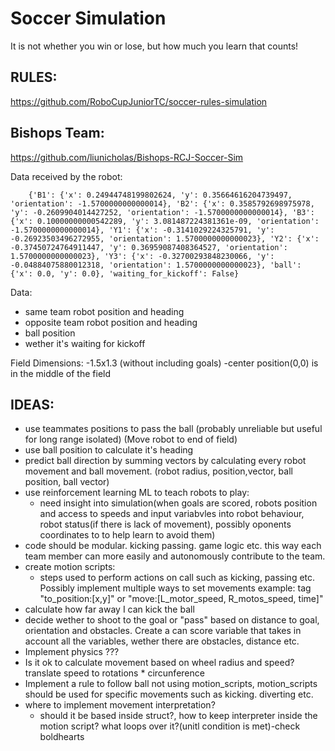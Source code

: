 # Soccer Simulation
It is not whether you win or lose, but how much you learn that counts! 
## RULES:
 https://github.com/RoboCupJuniorTC/soccer-rules-simulation

## Bishops Team:
 https://github.com/liunicholas/Bishops-RCJ-Soccer-Sim
 
Data received by the robot:
    
        {'B1': {'x': 0.24944748199802624, 'y': 0.35664616204739497, 'orientation': -1.5700000000000014}, 'B2': {'x': 0.3585792698975978, 'y': -0.2609904014427252, 'orientation': -1.5700000000000014}, 'B3': {'x': 0.10000000000542289, 'y': 3.081487224381361e-09, 'orientation': -1.5700000000000014}, 'Y1': {'x': -0.3141029224325791, 'y': -0.26923503496272955, 'orientation': 1.5700000000000023}, 'Y2': {'x': -0.37450724764911447, 'y': 0.36959087408364527, 'orientation': 1.5700000000000023}, 'Y3': {'x': -0.32700293848230066, 'y': -0.04884075880012318, 'orientation': 1.5700000000000023}, 'ball': {'x': 0.0, 'y': 0.0}, 'waiting_for_kickoff': False}

Data:
- same team robot position and heading
- opposite team robot position and heading
- ball position
- wether it's waiting for kickoff

Field Dimensions:
        -1.5x1.3 (without including goals)
        -center position(0,0) is in the middle of the field

## IDEAS:
- use teammates positions to pass the ball (probably unreliable but useful for long range isolated) (Move robot to end of field)
- use ball position to calculate it's heading
- predict ball direction by summing vectors by calculating every robot movement and ball movement. (robot radius, position,vector, ball position, ball vector)
- use reinforcement learning ML to teach robots to play:
  - need insight into simulation(when goals are scored, robots position and access to speeds and input variabvles into robot behaviour, robot status(if there is lack of movement), possibly oponents coordinates to to help learn to avoid them)         
- code should be modular. kicking passing. game logic etc. this way each team member can more easily and autonomously contribute to the team.
- create motion scripts:
  - steps used to perform actions on call such as kicking, passing etc. Possibly implement multiple ways to set movements example: tag "to_position:[x,y]" or "move:[L_motor_speed, R_motos_speed, time]" 
- calculate how far away I can kick the ball
- decide wether to shoot to the goal or "pass" based on distance to goal, orientation and obstacles. Create a can score variable that takes in account all the variables, wether there are obstacles, distance etc.
- Implement physics ???
- Is it ok to calculate movement based on wheel radius and speed? translate speed to rotations * circunference
- Implement a rule to follow ball not using motion_scripts, motion_scripts should be used for specific movements such as kicking. diverting etc.
- where to implement movement interpretation? 
  -  should it be based inside struct?, how to keep interpreter inside the motion script? what loops over it?(unitl condition is met)-check boldhearts
